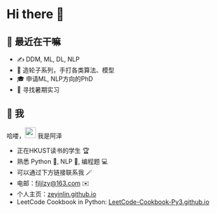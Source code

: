 # Hi there 👋

<!--
**fjljlzy/fjljlzy** is a ✨ _special_ ✨ repository because its `README.md` (this file) appears on your GitHub profile.

Here are some ideas to get you started:

- 🔭 I’m currently working on ...
- 🌱 I’m currently learning ...
- 👯 I’m looking to collaborate on ...
- 🤔 I’m looking for help with ...
- 💬 Ask me about ...
- 📫 How to reach me: ...
- 😄 Pronouns: ...
- ⚡ Fun fact: ...
-->

## 🥳 最近在干嘛

* ✍️ DDM, ML, DL, NLP
* 🔨 造轮子系列，手打各类算法、模型
* 🎓 申请ML, NLP方向的PhD
* 🐧 寻找暑期实习

## 🐼 我

<!-- <img style="width: 50%" align="right" src="https://github-readme-stats.vercel.app/api?username=haixiangyan&show_icons=true&hide_border=true&theme=vue-dark" /> -->

哈喽，<img src="https://media.giphy.com/media/hvRJCLFzcasrR4ia7z/giphy.gif" width="25px"> 我是阿泽

- 正在HKUST读书的学生 🏆
- 熟悉 Python 🐍, NLP 🤔, 编程题 💻
- 可以通过下方链接联系我 🪄
- 电邮：fjljlzy@163.com ✉️
- 个人主页：[zeyinlin.github.io](https://fjljlzy.github.io/zeyinlin.github.io/)
- LeetCode Cookbook in Python: [LeetCode-Cookbook-Py3.github.io](https://fjljlzy.github.io/LeetCode-Cookbook-Py3.github.io/)
